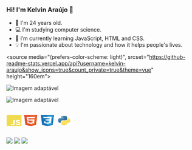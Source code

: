 ### Hi! I'm Kelvin Araújo 👋
- 📆 I'm 24 years old.
- 💻 I'm studying computer science.
- 🌱 I’m currently learning JavaScript, HTML and CSS.
- 💡 I'm passionate about technology and how it helps people's lives.
<div>
<picture>
  <source media="(prefers-color-scheme: dark)" srcset="https://github-readme-stats.vercel.app/api?username=kelvin-araujo&show_icons=true&count_private=true&theme=vue-dark"  height="160em">
  
  <source media="(prefers-color-scheme: light)", srcset="https://github-readme-stats.vercel.app/api?username=kelvin-araujo&show_icons=true&count_private=true&theme=vue"  height="160em">
 
  <img src="https://github-readme-stats.vercel.app/api?username=kelvin-araujo&show_icons=true&count_private=true&theme=vue-dark" alt="Imagem adaptável"   height="160em">
  </picture>


<picture>
  <source media="(prefers-color-scheme: dark)"  
   srcset= "https://github-readme-stats.vercel.app/api/top-langs/?username=anuraghazra&layout=compact&theme=vue-dark" height="160em"/>
  
  <source media="(prefers-color-scheme: light)"  
   srcset= "https://github-readme-stats.vercel.app/api/top-langs/?username=anuraghazra&layout=compact&theme=vue" height="160em"/>
  
  <img src= "https://github-readme-stats.vercel.app/api/top-langs/?username=anuraghazra&layout=compact&theme=vue-dark" 
  alt="Imagem adaptável"  height="160em"/>
  
</picture> 
 
 </div>
   
<div style="display: inline_block"><br>
  <img align="center" alt="Kelvin-Js" height="30" width="40" src="https://raw.githubusercontent.com/devicons/devicon/master/icons/javascript/javascript-plain.svg">
  <img align="center" alt="Kelvin-HTML" height="30" width="40" src="https://raw.githubusercontent.com/devicons/devicon/master/icons/html5/html5-original.svg">
  <img align="center" alt="Kelvin-CSS" height="30" width="40" src="https://raw.githubusercontent.com/devicons/devicon/master/icons/css3/css3-original.svg">
  <img align="center" alt="Kelvin-Python" height="30" width="40" src="https://raw.githubusercontent.com/devicons/devicon/master/icons/python/python-original.svg">
</div>

 ## 
 
 <div> 
  <a href="https://www.instagram.com/kelvinaraujoh/" target="_blank"><img src="https://img.shields.io/badge/-Instagram-%23E4405F?style=for-the-badge&logo=instagram&logoColor=white" target="_blank"></a>
  <a href = "mailto:kelvinaraujoh@gmail.com"><img src="https://img.shields.io/badge/-Gmail-%23333?style=for-the-badge&logo=gmail&logoColor=white" target="_blank"></a>
  <a href="https://www.linkedin.com/in/kelvin-ara%C3%BAjo/" target="_blank"><img src="https://img.shields.io/badge/-LinkedIn-%230077B5?style=for-the-badge&logo=linkedin&logoColor=white" target="_blank"></a> 
  
</div>
